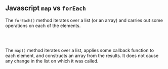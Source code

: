 ## Javascript ```map``` vs ```forEach```

The ```forEach()``` method iterates over a list (or an array) and carries
out some operations on each of the elements.

<br><br>

The ```map()``` method iterates over a list, applies some callback function to each element,
and constructs an array from the results. It does not cause any change in the list on which it was called.